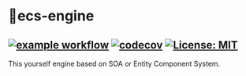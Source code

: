 # 🗽ecs-engine
[![example workflow](https://github.com/deadbit-dev/ecs-engine/actions)](https://github.com/deadbit-dev/ecs-engine/actions/workflows/main.yml/badge.svg)
[![codecov](https://codecov.io/gh/deadbit-dev/ecs-engine/branch/main/graph/badge.svg?token=M7M6HRPEOJ)](https://codecov.io/gh/deadbit-dev/ecs-engine)
[![License: MIT](https://img.shields.io/badge/License-MIT-yellow.svg)](https://github.com/deadbit-dev/ecs-engine/blob/main/LICENSE)
---
This yourself engine based on SOA or Entity Component System.
